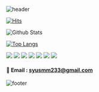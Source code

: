 ![header](https://capsule-render.vercel.app/api?type=waving&color=gradient&height=300&section=header&text=jsoyun%20codding&fontSize=90)

[![Hits](https://hits.seeyoufarm.com/api/count/incr/badge.svg?url=https%3A%2F%2Fgithub.com%2Fjsoyun&count_bg=%238B08C0&title_bg=%23C20000&icon=node-dot-js.svg&icon_color=%23403535&title=hits&edge_flat=true)](https://hits.seeyoufarm.com)


![Github Stats](https://github-readme-stats.vercel.app/api?username=jsoyun&show_icons=true&theme=radical)

[![Top Langs](https://github-readme-stats.vercel.app/api/top-langs/?username=jsoyun&layout=compact)](https://github.com/jsoyun/github-readme-stats)


<img src="https://img.shields.io/badge/HTML5-f16524?style=flat-square&logo=HTML5&logoColor=white"/>
<img src="https://img.shields.io/badge/CSS3-28a4d8?style=flat-square&logo=CSS3&logoColor=white"/>
<img src="https://img.shields.io/badge/JavaScript-f7e018?style=flat-square&logo=JavaScript&logoColor=white"/>
<img src="https://img.shields.io/badge/React-7ddfff?style=flat-square&logo=React&logoColor=black"/>
<img src="https://img.shields.io/badge/Redux-7649bb?style=flat-square&logo=Redux&logoColor=white"/>
<img src="https://img.shields.io/badge/GitHub-black?style=flat-square&logo=GitHub&logoColor=white"/>
<img src="https://img.shields.io/badge/Go-7649bb?style=flat-square&logo=Go&logoColor=white"/></a>&nbsp 

#### 📧 Email : syusmm233@gmail.com

![footer](https://capsule-render.vercel.app/api?type=wave&color=auto&height=200&section=footer&text=%20&fontSize=90)
